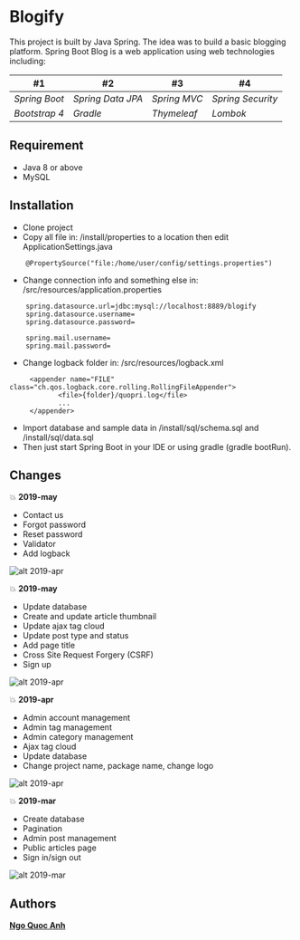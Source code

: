# Blogify

This project is built by Java Spring. The idea was to build a basic blogging platform. Spring Boot Blog is a web application using web technologies including:

| #1 | #2 | #3 | #4 |
| --- | --- |--- |--- |
| *Spring Boot* | *Spring Data JPA* | *Spring MVC*   | *Spring Security* |
| *Bootstrap 4* | *Gradle*          | *Thymeleaf*    | *Lombok*         |

## Requirement
- Java 8 or above
- MySQL

## Installation
- Clone project
- Copy all file in: /install/properties to a location then edit ApplicationSettings.java
```
    @PropertySource("file:/home/user/config/settings.properties")
```
- Change connection info and something else in: /src/resources/application.properties
```
    spring.datasource.url=jdbc:mysql://localhost:8889/blogify
    spring.datasource.username=
    spring.datasource.password=
    
    spring.mail.username=
    spring.mail.password=
```
- Change logback folder in: /src/resources/logback.xml
```
     <appender name="FILE" class="ch.qos.logback.core.rolling.RollingFileAppender">
            <file>{folder}/quopri.log</file>
            ...
     </appender>
```
- Import database and sample data in /install/sql/schema.sql and /install/sql/data.sql
- Then just start Spring Boot in your IDE or using gradle (gradle bootRun).

## Changes
:boom: **2019-may**

- Contact us
- Forgot password
- Reset password
- Validator
- Add logback

![alt 2019-apr](https://3.bp.blogspot.com/-rLl9C3fOURE/XPk-LMkXW0I/AAAAAAAACrw/bCu4VGEc2PYxe-g-p9UC61I9aGp-qOZ5wCPcBGAYYCw/s1600/2019-june.jpg)

:boom: **2019-may**

- Update database
- Create and update article thumbnail
- Update ajax tag cloud
- Update post type and status
- Add page title
- Cross Site Request Forgery (CSRF)
- Sign up

![alt 2019-apr](https://3.bp.blogspot.com/-f9yp4nx4nHI/XPk-LNwU4FI/AAAAAAAACrs/8omlxHNHXTUuhBG7pWifiARD4hXltOmKQCPcBGAYYCw/s1600/2019-may.jpg)

:boom: **2019-apr**

- Admin account management
- Admin tag management
- Admin category management
- Ajax tag cloud
- Update database
- Change project name, package name, change logo

![alt 2019-apr](https://4.bp.blogspot.com/-jAUelk9ZC1M/XL8RvaZnULI/AAAAAAAACo8/xo2gKP0F-z0pWw5vlK4HhcyRhL_itjPcwCPcBGAYYCw/s1600/2019-apr.png)

:boom: **2019-mar**

- Create database
- Pagination
- Admin post management
- Public articles page
- Sign in/sign out

![alt 2019-mar](https://3.bp.blogspot.com/-Mrg0DOmSmQI/XKIgRMa8H6I/AAAAAAAACnE/hS2rYjwFvkAtGT8loVi6TS5dmN0PD0DbACLcBGAs/s1600/2019-mar.png)

## Authors

**[Ngo Quoc Anh](https://github.com/ngoquocanh)**
